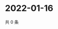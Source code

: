 # 2022-01-16

共 0 条

<!-- BEGIN WEIBO -->
<!-- 最后更新时间 Sun Jan 16 2022 16:11:03 GMT+0800 (China Standard Time) -->

<!-- END WEIBO -->
